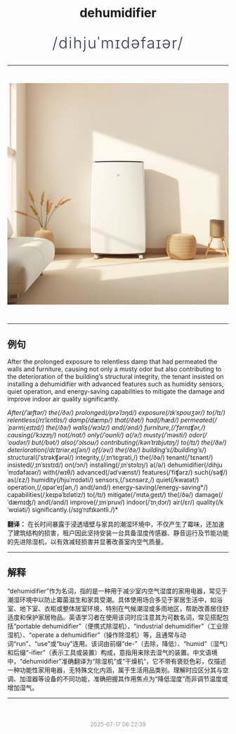 <div align="center">

# dehumidifier

<div style="margin: 30px 0;">
<h1 style="font-size: 2.5em; font-weight: 300; letter-spacing: 2px; margin: 0; color: #2c3e50;">
/dihjuˈmɪdəfaɪər/
</h1>
</div>

</div>

---

<div align="center" style="margin: 40px 0;">

![dehumidifier](images/dehumidifier.png)

</div>

---

## 例句

After the prolonged exposure to relentless damp that had permeated the walls and furniture, causing not only a musty odor but also contributing to the deterioration of the building’s structural integrity, the tenant insisted on installing a dehumidifier with advanced features such as humidity sensors, quiet operation, and energy-saving capabilities to mitigate the damage and improve indoor air quality significantly.

*After(/ˈæftər/) the(/ðə/) prolonged(/prəˈlɔŋd/) exposure(/ɪkˈspoʊʒər/) to(/tɪ/) relentless(/rɪˈlɛntlɪs/) damp(/dæmp/) that(/ðət/) had(/hæd/) permeated(/ˈpərmiˌeɪtɪd/) the(/ðə/) walls(/wɔlz/) and(/ənd/) furniture,(/ˈfərnɪʧər,/) causing(/ˈkɔzɪŋ/) not(/nɑt/) only(/ˈoʊnli/) a(/ə/) musty(/ˈməsti/) odor(/ˈoʊdər/) but(/bət/) also(/ˈɔlsoʊ/) contributing(/kənˈtrɪbjutɪŋ/) to(/tɪ/) the(/ðə/) deterioration(/dɪˈtɪriərˌeɪʃən/) of(/əv/) the(/ðə/) building’s(/building’s*/) structural(/ˈstrəkʧərəl/) integrity,(/ˌɪnˈtɛgrəti,/) the(/ðə/) tenant(/ˈtɛnənt/) insisted(/ˌɪnˈsɪstɪd/) on(/ɔn/) installing(/ˌɪnˈstɔlɪŋ/) a(/ə/) dehumidifier(/dihjuˈmɪdəfaɪər/) with(/wɪθ/) advanced(/ədˈvænst/) features(/ˈfiʧərz/) such(/səʧ/) as(/ɛz/) humidity(/hjuˈmɪdəti/) sensors,(/ˈsɛnsərz,/) quiet(/kwaɪət/) operation,(/ˌɑpərˈeɪʃən,/) and(/ənd/) energy-saving(/energy-saving*/) capabilities(/ˌkeɪpəˈbɪlətiz/) to(/tɪ/) mitigate(/ˈmɪtəˌgeɪt/) the(/ðə/) damage(/ˈdæmɪʤ/) and(/ənd/) improve(/ˌɪmˈpruv/) indoor(/ˈɪnˌdɔr/) air(/ɛr/) quality(/kˈwɑləti/) significantly.(/sɪgˈnɪfɪkəntli./)*

**翻译：** 在长时间暴露于浸透墙壁与家具的潮湿环境中，不仅产生了霉味，还加速了建筑结构的损害，租户因此坚持安装一台具备湿度传感器、静音运行及节能功能的先进除湿机，以有效减轻损害并显著改善室内空气质量。

---

## 解释

“dehumidifier”作为名词，指的是一种用于减少室内空气湿度的家用电器，常见于潮湿环境中以防止霉菌滋生和家具受潮。具体使用场合多见于家居生活中，如浴室、地下室、衣柜或整体居室环境，特别在气候潮湿或多雨地区，帮助改善居住舒适度和保护家居物品。英语学习者在使用该词时应注意其为可数名词，常见搭配包括“portable dehumidifier”（便携式除湿机）、“industrial dehumidifier”（工业除湿机）、“operate a dehumidifier”（操作除湿机）等，且通常与动词“run”、“use”或“buy”连用。该词由前缀“de-”（去除，降低）、“humid”（湿气）和后缀“-ifier”（表示工具或装置）构成，意指用来除去湿气的装置。中文语境中，“dehumidifier”准确翻译为“除湿机”或“干燥机”，它不带有褒贬色彩，仅描述一种功能性家用电器，无特殊文化内涵，属于生活用品类别。理解时应区分其与空调、加湿器等设备的不同功能，准确把握其作用焦点为“降低湿度”而非调节温度或增加湿气。


---

<div align="center" style="margin-top: 50px;">
<small style="color: #999; font-size: 0.9em;">2025-07-17 06:22:39</small>
</div>

